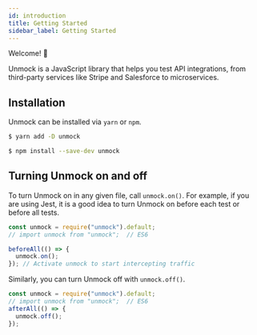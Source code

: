 ```yaml
---
id: introduction
title: Getting Started
sidebar_label: Getting Started
---
```


Welcome! 👋

Unmock is a JavaScript library that helps you test API integrations, from third-party services like Stripe and Salesforce to microservices.

## Installation

Unmock can be installed via `yarn` or `npm`.

<!--DOCUSAURUS_CODE_TABS-->

<!--yarn-->

```bash
$ yarn add -D unmock
```

<!--npm-->

```bash
$ npm install --save-dev unmock
```

<!--END_DOCUSAURUS_CODE_TABS-->

## Turning Unmock on and off

To turn Unmock on in any given file, call `unmock.on()`. For example, if you are using Jest, it is a good idea to turn Unmock on before each test or before all tests.

```javascript
const unmock = require("unmock").default;
// import unmock from "unmock";  // ES6

beforeAll(() => {
  unmock.on();
}); // Activate unmock to start intercepting traffic
```

Similarly, you can turn Unmock off with `unmock.off()`.

```javascript
const unmock = require("unmock").default;
// import unmock from "unmock";  // ES6
afterAll(() => {
  unmock.off();
});
```

